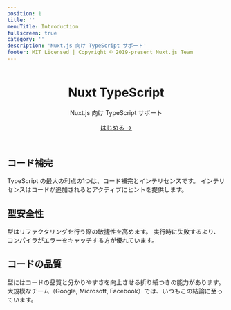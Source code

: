 ```yaml
---
position: 1
title: ''
menuTitle: Introduction
fullscreen: true
category: ''
description: 'Nuxt.js 向け TypeScript サポート'
footer: MIT Licensed | Copyright © 2019-present Nuxt.js Team
---
```


<header class="flex flex-col items-center">

<img src="/icon.png" alt="">

# Nuxt TypeScript

<p class="text-xl">
  Nuxt.js 向け TypeScript サポート
</p>
<a href="/ja/guide//introduction" class="rounded bg-primary-100 dark:bg-primary-900 text-primary-500 text-lg font-medium px-3 py-1 inline-block">
  はじめる →
</a>
</p>

</header>

<div class="flex md:flex-row gap-4 flex-col">
<div class="w-full">

## コード補完
TypeScript の最大の利点の1つは、コード補完とインテリセンスです。 インテリセンスはコードが追加されるとアクティブにヒントを提供します。

</div>
<div class="w-full">

## 型安全性
型はリファクタリングを行う際の敏捷性を高めます。 実行時に失敗するより、コンパイラがエラーをキャッチする方が優れています。

</div>
<div class="w-full">

## コードの品質
型にはコードの品質と分かりやすさを向上させる折り紙つきの能力があります。 大規模なチーム（Google, Microsoft, Facebook）では、いつもこの結論に至っています。

</div>
</div>


